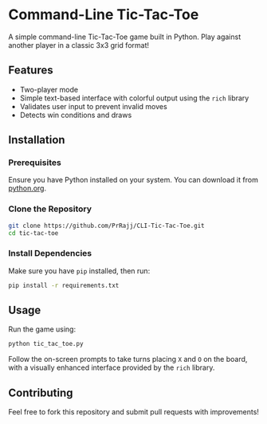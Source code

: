 # Command-Line Tic-Tac-Toe

A simple command-line Tic-Tac-Toe game built in Python. Play against another player in a classic 3x3 grid format!

## Features

- Two-player mode
- Simple text-based interface with colorful output using the `rich` library
- Validates user input to prevent invalid moves
- Detects win conditions and draws

## Installation

### Prerequisites

Ensure you have Python installed on your system. You can download it from [python.org](https://www.python.org/downloads/).

### Clone the Repository

```sh
git clone https://github.com/PrRajj/CLI-Tic-Tac-Toe.git
cd tic-tac-toe
```

### Install Dependencies

Make sure you have `pip` installed, then run:

```sh
pip install -r requirements.txt
```

## Usage

Run the game using:

```sh
python tic_tac_toe.py
```

Follow the on-screen prompts to take turns placing `X` and `O` on the board, with a visually enhanced interface provided by the `rich` library.

## Contributing

Feel free to fork this repository and submit pull requests with improvements!
